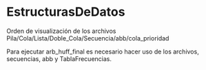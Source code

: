 # EstructurasDeDatos

Orden de visualización de los archivos
Pila/Cola/Lista/Doble_Cola/Secuencia/abb/cola_prioridad

Para ejecutar arb_huff_final es necesario hacer uso de los archivos, secuencias, abb y TablaFrecuencias.


